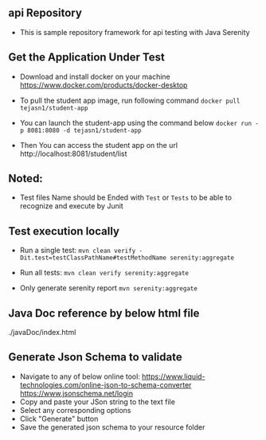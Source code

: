## api Repository
- This is sample repository framework for api testing with Java Serenity

## Get the Application Under Test
- Download and install docker on your machine
https://www.docker.com/products/docker-desktop

- To pull the student app image, run following command 
`docker pull tejasn1/student-app`

- You can launch the student-app using the command below
`docker run -p 8081:8080 -d tejasn1/student-app`

- Then You can access the student app on the url http://localhost:8081/student/list

## Noted:
- Test files Name should be Ended with `Test` or `Tests` to be able to recognize and execute by Junit

## Test execution locally 
- Run a single test:
`mvn clean verify -Dit.test=testClassPathName#testMethodName serenity:aggregate`

- Run all tests:
`mvn clean verify serenity:aggregate`

- Only generate serenity report
`mvn serenity:aggregate`

## Java Doc reference by below html file
./javaDoc/index.html

## Generate Json Schema to validate
- Navigate to any of below online tool:
https://www.liquid-technologies.com/online-json-to-schema-converter
https://www.jsonschema.net/login
- Copy and paste your JSon string to the text file
- Select any corresponding options
- Click "Generate" button
- Save the generated json schema to your resource folder

